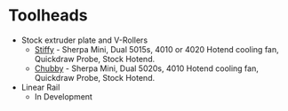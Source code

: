 # Toolheads 
- Stock extruder plate and V-Rollers
	- [Stiffy](https://github.com/churls5495/Annex-Engineering_User_Mods/tree/main/Extruders/Sherpa_Mini/Toolheads/Churls-Stiffy_E3) - Sherpa Mini, Dual 5015s, 4010 or 4020 Hotend cooling fan, Quickdraw Probe, Stock Hotend.
	- [Chubby](https://github.com/churls5495/Annex-Engineering_User_Mods/tree/main/Extruders/Sherpa_Mini/Toolheads/Churls-Chubby_E3) - Sherpa Mini, Dual 5020s, 4010 Hotend cooling fan, Quickdraw Probe, Stock Hotend.
- Linear Rail
	- In Development
